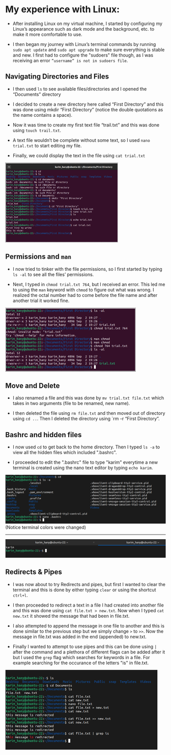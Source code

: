 # My experience with Linux:

-	After installing Linux on my virtual machine, I started by configuring my Linux’s appearance such as dark mode and the background, etc. to make it more comfortable to use.

-	I then began my journey with Linux’s terminal commands by running `sudo apt update` and `sudo apt upgrade` to make sure everything is stable and new. I first had to configure the "sudoers" file though, as I was receiving an error `”username” is not in sudoers file`.

## Navigating Directories and Files

-	I then used `ls`  to see available files/directories and I opened the “Documents” directory

-	I decided to create a new directory here called “First Directory” and this was done using mkdir “First Directory” (notice the double quotations as the name contains a space).

-	Now it was time to create my first text file “trail.txt” and this was done using `touch trail.txt`.

-	A text file wouldn’t be complete without some text, so I used `nano trial.txt` to start editing my file. 

-	Finally, we could display the text in the file using `cat trial.txt`

<img src="Screenshot 2023-09-02 210945.png" alt="First Image" width="" height="250">

## Permissions and `man`

-	I now tried to tinker with the file permissions, so I first started by typing `ls -al` to see all the files’ permissions.

-	Next, I typed in `chmod trial.txt 764`, but I received an error. This led me to using the `man` keyword with `chmod` to figure out what was wrong. I realized the octal number had to come before the file name and after another trial it worked fine.

<img src="Screenshot 2023-09-02 211010.png" alt="First Image" width="" height="200">

## Move and Delete

-   I also renamed a file and this was done by `mv trial.txt file.txt` which takes in two arguments (file to be renamed, new name).

-	I then deleted the file using `rm file.txt` and then moved out of directory using `cd ..`. Then I deleted the directory using `rm -r “First Directory”.

## Bashrc and hidden files

-   I now used `cd` to get back to the home directory. Then I typed `ls -a` to view all the hidden files which included ".bashrc".

-   I proceeded to edit the ".bashrc" file to type "karim" everytime a new terminal is created using the nano text editor by typing `echo karim`.

<img src="Screenshot 2023-09-02 213234.png" alt="First Image" width="" height="">
(Notice terminal colors were changed)

---

<img src="Screenshot 2023-09-02 213301.png" alt="First Image" width="" height="">

## Redirects & Pipes

-   I was now about to try Redirects and pipes, but first I wanted to clear the terminal and this is done by either typing `clear` or using the shortcut `ctrl+l`.

-   I then proceeded to redirect a text in a file I had created into another file and this was done using `cat file.txt > new.txt`. Now when I typed `cat new.txt` it showed the message that had been in file.txt.

-   I also attempted to append the message in one file to another and this is done similar to the previous step but we simply change `>` to `>>`. Now the message in file.txt was added in the end (appended) to new.txt.

-   Finally I wanted to attempt to use pipes and this can be done using `|` after the command and a plethora of different flags can be added after it but I used the `grep` flag which searches for keywords in a file. For example searching for the occurance of the letters "is" in file.txt.

<img src="Screenshot 2023-09-02 214522.png" alt="First Image" width="" height="250">